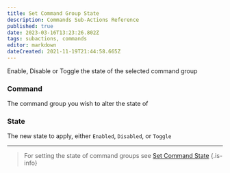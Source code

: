 ```yaml
---
title: Set Command Group State
description: Commands Sub-Actions Reference
published: true
date: 2023-03-16T13:23:26.802Z
tags: subactions, commands
editor: markdown
dateCreated: 2021-11-19T21:44:58.665Z
---
```


Enable, Disable or Toggle the state of the selected command group

### Command
The command group you wish to alter the state of

### State
The new state to apply, either `Enabled`, `Disabled`, or `Toggle`

---

> For setting the state of command groups see [Set Command State](/Sub-Actions/Commands/Set-Command-State)
{.is-info}